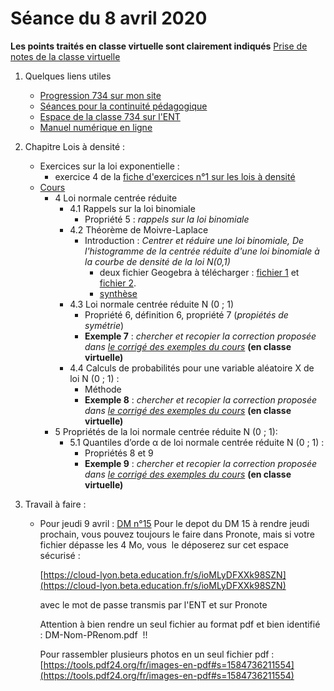 # Séance du 8 avril 2020

__Les points traités en classe virtuelle sont clairement indiqués__
[Prise de notes de la classe virtuelle](notes/)

1. Quelques liens utiles 
   * [Progression 734 sur mon site](http://www.frederic-junier.org/TS2020/Progression/TS_2020.html)
   * [Séances pour la continuité pédagogique](https://frederic-junier.github.io/TS-2019-2020/)
   * [Espace de la classe 734 sur l'ENT](https://le-parc.ent.auvergnerhonealpes.fr/classes/classe-734/mathematiques/)
   * [Manuel numérique en ligne](https://mep-outils.sesamath.net/manuel_numerique/index.php?ouvrage=mstsobl_2016&page_gauche=371)

2. Chapitre Lois à densité :
   * Exercices sur la loi exponentielle :
     * exercice 4  de la  [fiche d'exercices n°1 sur les lois à densité](https://frederic-junier.org/TS2020/Cours/TS-ExosLoisDensite2019-V1-Web.pdf)
   * [Cours](http://frederic-junier.org/TS2020/Cours/TSCoursLoiDensite2019V1-prof-Web.pdf)
     * 4 Loi normale centrée réduite
       * 4.1 Rappels sur la loi binomiale
         * Propriété 5 : _rappels sur la loi binomiale_
       * 4.2 Théorème de Moivre-Laplace
         * Introduction : _Centrer et réduire une loi binomiale,     De l'histogramme de la centrée réduite d'une loi binomiale à la courbe de densité de la loi N(0,1)_
           * deux fichier Geogebra à télécharger  : [fichier 1](http://frederic-junier.org/TS2017/Cours/centrer_reduire_binomiale_Junier.ggb)   et [fichier 2](http://frederic-junier.org/TS2017/Cours/binomiale_%20normalebis.ggb).
           * [synthèse](http://frederic-junier.org/TS2017/Cours/MoivreLaplace.pdf)
       * 4.3 Loi normale centrée réduite N (0 ; 1)
         * Propriété 6, définition 6, propriété 7 (_propiétés de symétrie_)
         * __Exemple 7__ : _chercher  et recopier  la correction proposée dans [le corrigé des exemples du cours](../LoisDensite/CorrigeExemplesCoursLoisDensite2019.pdf)_   __(en classe virtuelle)__
       * 4.4 Calculs de probabilités pour une variable aléatoire X de loi N (0 ; 1) :
         * Méthode
         * __Exemple 8__ : _chercher  et recopier  la correction proposée dans [le corrigé des exemples du cours](../LoisDensite/CorrigeExemplesCoursLoisDensite2019.pdf)_   __(en classe virtuelle)__
     * 5 Propriétés de la loi normale centrée réduite N (0 ; 1):
       * 5.1 Quantiles d’orde α de loi normale centrée réduite N (0 ; 1) :
         * Propriétés 8 et 9
         * __Exemple 9__ : _chercher  et recopier  la correction proposée dans [le corrigé des exemples du cours](../LoisDensite/CorrigeExemplesCoursLoisDensite2019.pdf)_   __(en classe virtuelle)__
       
3. Travail à faire :
   * Pour jeudi 9 avril :  [DM n°15](http://frederic-junier.org/TS2020/Cours/TS-DM15-2020-Web.pdf)
    Pour le depot du DM 15 à rendre jeudi prochain, vous pouvez toujours le faire dans Pronote, mais si votre fichier dépasse les 4 Mo, vous  le déposerez sur cet espace sécurisé :

        [https://cloud-lyon.beta.education.fr/s/ioMLyDFXXk98SZN](https://cloud-lyon.beta.education.fr/s/ioMLyDFXXk98SZN)


        avec le mot de passe transmis par l'ENT et sur Pronote


        Attention à bien rendre un seul fichier au format pdf et bien identifié  : DM-Nom-PRenom.pdf  !!

        Pour rassembler plusieurs photos en un seul fichier pdf :   [https://tools.pdf24.org/fr/images-en-pdf#s=1584736211554](https://tools.pdf24.org/fr/images-en-pdf#s=1584736211554)